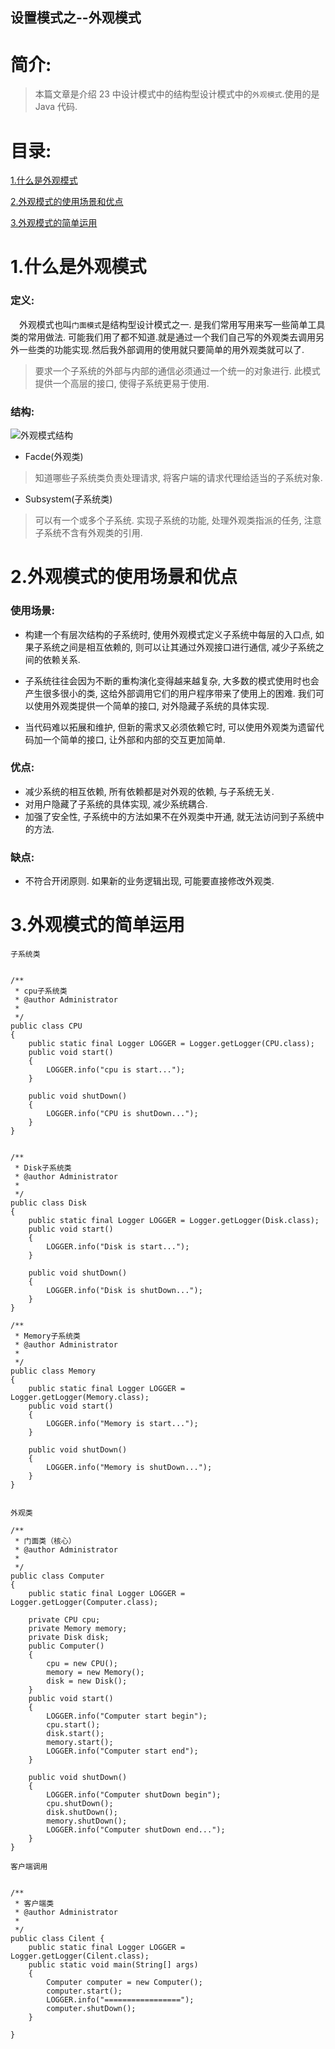设置模式之--外观模式
-------------

# 简介:
> 本篇文章是介绍 23 中设计模式中的结构型设计模式中的`外观模式`.使用的是 Java 代码.

# 目录:
[1.什么是外观模式](#1)

[2.外观模式的使用场景和优点](#2)

[3.外观模式的简单运用](#3)


# <span id = "1">**1.什么是外观模式**</span>
### 定义:
&ensp;&ensp;外观模式也叫`门面模式`是结构型设计模式之一. 是我们常用写用来写一些简单工具类的常用做法. 可能我们用了都不知道.就是通过一个我们自己写的外观类去调用另外一些类的功能实现.然后我外部调用的使用就只要简单的用外观类就可以了.
> 要求一个子系统的外部与内部的通信必须通过一个统一的对象进行. 此模式提供一个高层的接口, 使得子系统更易于使用.

### 结构:

![外观模式结构](https://ss1.bdstatic.com/70cFvXSh_Q1YnxGkpoWK1HF6hhy/it/u=1557441125,2347534574&fm=26&gp=0.jpg)

- Facde(外观类)
> 知道哪些子系统类负责处理请求, 将客户端的请求代理给适当的子系统对象.

- Subsystem(子系统类)
> 可以有一个或多个子系统. 实现子系统的功能, 处理外观类指派的任务, 注意子系统不含有外观类的引用.

# <span id = "2">**2.外观模式的使用场景和优点**</span>

### 使用场景:

- 构建一个有层次结构的子系统时, 使用外观模式定义子系统中每层的入口点, 如果子系统之间是相互依赖的, 则可以让其通过外观接口进行通信, 减少子系统之间的依赖关系.

- 子系统往往会因为不断的重构演化变得越来越复杂, 大多数的模式使用时也会产生很多很小的类, 这给外部调用它们的用户程序带来了使用上的困难. 我们可以使用外观类提供一个简单的接口, 对外隐藏子系统的具体实现.

- 当代码难以拓展和维护, 但新的需求又必须依赖它时, 可以使用外观类为遗留代码加一个简单的接口, 让外部和内部的交互更加简单.

### 优点:
- 减少系统的相互依赖, 所有依赖都是对外观的依赖, 与子系统无关.
- 对用户隐藏了子系统的具体实现, 减少系统耦合.
- 加强了安全性, 子系统中的方法如果不在外观类中开通, 就无法访问到子系统中的方法.

### 缺点:
- 不符合开闭原则. 如果新的业务逻辑出现, 可能要直接修改外观类.


# <span id = "3">**3.外观模式的简单运用**</span>

`子系统类`
```

/**
 * cpu子系统类
 * @author Administrator
 *
 */
public class CPU 
{
    public static final Logger LOGGER = Logger.getLogger(CPU.class);
    public void start()
    {
        LOGGER.info("cpu is start...");
    }
    
    public void shutDown()
    {
        LOGGER.info("CPU is shutDown...");
    }
}


/**
 * Disk子系统类
 * @author Administrator
 *
 */
public class Disk
{
    public static final Logger LOGGER = Logger.getLogger(Disk.class);
    public void start()
    {
        LOGGER.info("Disk is start...");
    }
    
    public void shutDown()
    {
        LOGGER.info("Disk is shutDown...");
    }
}

/**
 * Memory子系统类
 * @author Administrator
 *
 */
public class Memory
{
    public static final Logger LOGGER = Logger.getLogger(Memory.class);
    public void start()
    {
        LOGGER.info("Memory is start...");
    }
    
    public void shutDown()
    {
        LOGGER.info("Memory is shutDown...");
    }
}


```

`外观类`
```
/**
 * 门面类（核心）
 * @author Administrator
 *
 */
public class Computer
{
    public static final Logger LOGGER = Logger.getLogger(Computer.class);
    
    private CPU cpu;
    private Memory memory;
    private Disk disk;
    public Computer()
    {
        cpu = new CPU();
        memory = new Memory();
        disk = new Disk();
    }
    public void start()
    {
        LOGGER.info("Computer start begin");
        cpu.start();
        disk.start();
        memory.start();
        LOGGER.info("Computer start end");
    }
    
    public void shutDown()
    {
        LOGGER.info("Computer shutDown begin");
        cpu.shutDown();
        disk.shutDown();
        memory.shutDown();
        LOGGER.info("Computer shutDown end...");
    }
}

```


`客户端调用`
```

/**
 * 客户端类
 * @author Administrator
 *
 */
public class Cilent {
    public static final Logger LOGGER = Logger.getLogger(Cilent.class);
    public static void main(String[] args) 
    {
        Computer computer = new Computer();
        computer.start();
        LOGGER.info("=================");
        computer.shutDown();
    }

}

```